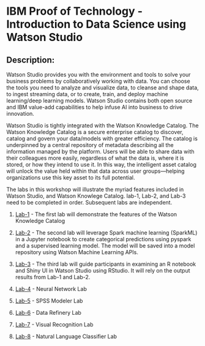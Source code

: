 # IBM Proof of Technology - Introduction to Data Science using Watson Studio

## Description:
Watson Studio provides you with the environment and tools to solve your business problems by collaboratively working with data. You can choose the tools you need to analyze and visualize data, to cleanse and shape data, to ingest streaming data, or to create, train, and deploy machine learning/deep learning models. Watson Studio contains both open source and IBM value-add capabilities to help infuse AI into business to drive innovation. 

Watson Studio is tightly integrated with the Watson Knowledge Catalog. The Watson Knowledge Catalog is a secure enterprise catalog to discover, catalog and govern your data/models with greater efficiency. The catalog is underpinned by a central repository of metadata describing all the information managed by the platform. Users will be able to share data with their colleagues more easily, regardless of what the data is, where it is stored, or how they intend to use it. In this way, the intelligent asset catalog will unlock the value held within that data across user groups—helping organizations use this key asset to its full potential.

The labs in this workshop will illustrate the myriad features included in Watson Studio, and Watson Knowlege Catalog. lab-1, Lab-2, and Lab-3 need to be completed in order. Subsequent labs are independent. 


1. [Lab-1](Lab-1) - The first lab will demonstrate the features of the Watson Knowledge Catalog

1. [Lab-2](Lab-2) - The second lab will leverage Spark machine learning (SparkML) in a Jupyter notebook to create categorical predictions using pyspark and a supervised learning model. The model will be saved into a model repository using Watson Machine Learning APIs. 

1. [Lab-3](Lab-3) - The third lab will guide participants in examining an R notebook and Shiny UI in Watson Studio using RStudio. It will rely on the output results from Lab-1 and Lab-2. 

1. [Lab-4](Lab-4) - Neural Network Lab

1. [Lab-5](Lab-5) - SPSS Modeler Lab

1. [Lab-6](Lab-6) - Data Refinery Lab

1. [Lab-7](Lab-7) - Visual Recognition Lab 

1. [Lab-8](Lab-8) - Natural Language Classifier Lab 

